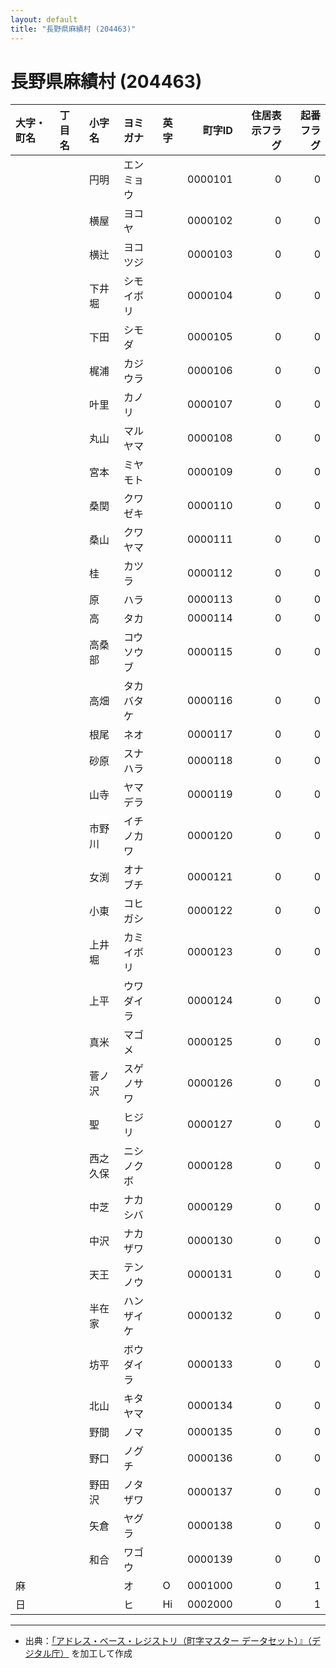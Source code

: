 ```yaml
---
layout: default
title: "長野県麻績村 (204463)"
---
```


# 長野県麻績村 (204463)

| 大字・町名 | 丁目名 | 小字名 | ヨミガナ | 英字 | 町字ID | 住居表示フラグ | 起番フラグ |
|:--------|:------|:------|:-----------------|:---------------------|--------:|----------:|--------:|
|  |  | 円明 | エンミョウ |  | 0000101 | 0 | 0 |
|  |  | 横屋 | ヨコヤ |  | 0000102 | 0 | 0 |
|  |  | 横辻 | ヨコツジ |  | 0000103 | 0 | 0 |
|  |  | 下井堀 | シモイボリ |  | 0000104 | 0 | 0 |
|  |  | 下田 | シモダ |  | 0000105 | 0 | 0 |
|  |  | 梶浦 | カジウラ |  | 0000106 | 0 | 0 |
|  |  | 叶里 | カノリ |  | 0000107 | 0 | 0 |
|  |  | 丸山 | マルヤマ |  | 0000108 | 0 | 0 |
|  |  | 宮本 | ミヤモト |  | 0000109 | 0 | 0 |
|  |  | 桑関 | クワゼキ |  | 0000110 | 0 | 0 |
|  |  | 桑山 | クワヤマ |  | 0000111 | 0 | 0 |
|  |  | 桂 | カツラ |  | 0000112 | 0 | 0 |
|  |  | 原 | ハラ |  | 0000113 | 0 | 0 |
|  |  | 高 | タカ |  | 0000114 | 0 | 0 |
|  |  | 高桑部 | コウソウブ |  | 0000115 | 0 | 0 |
|  |  | 高畑 | タカバタケ |  | 0000116 | 0 | 0 |
|  |  | 根尾 | ネオ |  | 0000117 | 0 | 0 |
|  |  | 砂原 | スナハラ |  | 0000118 | 0 | 0 |
|  |  | 山寺 | ヤマデラ |  | 0000119 | 0 | 0 |
|  |  | 市野川 | イチノカワ |  | 0000120 | 0 | 0 |
|  |  | 女渕 | オナブチ |  | 0000121 | 0 | 0 |
|  |  | 小東 | コヒガシ |  | 0000122 | 0 | 0 |
|  |  | 上井堀 | カミイボリ |  | 0000123 | 0 | 0 |
|  |  | 上平 | ウワダイラ |  | 0000124 | 0 | 0 |
|  |  | 真米 | マゴメ |  | 0000125 | 0 | 0 |
|  |  | 菅ノ沢 | スゲノサワ |  | 0000126 | 0 | 0 |
|  |  | 聖 | ヒジリ |  | 0000127 | 0 | 0 |
|  |  | 西之久保 | ニシノクボ |  | 0000128 | 0 | 0 |
|  |  | 中芝 | ナカシバ |  | 0000129 | 0 | 0 |
|  |  | 中沢 | ナカザワ |  | 0000130 | 0 | 0 |
|  |  | 天王 | テンノウ |  | 0000131 | 0 | 0 |
|  |  | 半在家 | ハンザイケ |  | 0000132 | 0 | 0 |
|  |  | 坊平 | ボウダイラ |  | 0000133 | 0 | 0 |
|  |  | 北山 | キタヤマ |  | 0000134 | 0 | 0 |
|  |  | 野間 | ノマ |  | 0000135 | 0 | 0 |
|  |  | 野口 | ノグチ |  | 0000136 | 0 | 0 |
|  |  | 野田沢 | ノタザワ |  | 0000137 | 0 | 0 |
|  |  | 矢倉 | ヤグラ |  | 0000138 | 0 | 0 |
|  |  | 和合 | ワゴウ |  | 0000139 | 0 | 0 |
| 麻 |  |  | オ | O | 0001000 | 0 | 1 |
| 日 |  |  | ヒ | Hi | 0002000 | 0 | 1 |

---

- 出典：[「アドレス・ベース・レジストリ（町字マスター データセット）』（デジタル庁）](https://www.digital.go.jp/policies/base_registry_address/) を加工して作成